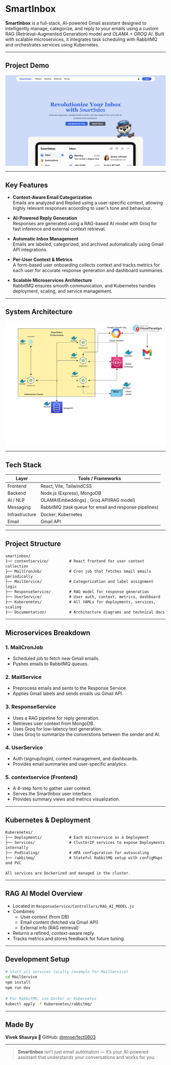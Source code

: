 # SmartInbox  
**SmartInbox** is a full-stack, AI-powered Gmail assistant designed to intelligently manage, categorize, and reply to your emails using a custom RAG (Retrieval-Augmented Generation) model and *OLAMA + GROQ AI*. Built with scalable microservices, it integrates task scheduling with RabbitMQ and orchestrates services using Kubernetes.

---

## Project Demo

[![Watch the demo](Documentation/Project_Digrams/ProjectSS.png)](https://www.youtube.com/watch?v=kwgv7XjvisE)


---

## Key Features

- **Context-Aware Email Categorization**  
  Emails are analyzed and Replied using a user-specific context, allowing highly relevant responses acoording to user's tone and behaviour.

- **AI-Powered Reply Generation**  
  Responses are generated using a RAG-based AI model with Groq for fast inference and external context retrieval.

- **Automatic Inbox Management**  
  Emails are labeled, categorized, and archived automatically using Gmail API integrations.

- **Per-User Context & Metrics**  
  A form-based user onboarding collects context and tracks metrics for each user for accurate response generation and dashboard summaries.

- **Scalable Microservices Architecture**  
  RabbitMQ ensures smooth communication, and Kubernetes handles deployment, scaling, and service management.

---

## System Architecture

![Orchestration](/Documentation/Project_Digrams/Orchestration.jpg)

---

## Tech Stack

| Layer         | Tools / Frameworks                                    |
|--------------|--------------------------------------------------------|
| Frontend     | React, Vite, TailwindCSS                               |
| Backend      | Node.js (Express), MongoDB                             |
| AI / NLP     | OLAMA(Embeddings) , Groq API(RAG model)                |
| Messaging    | RabbitMQ (task queue for email and response pipelines) |
| Infrastructure | Docker, Kubernetes                                   |
| Email        | Gmail API                                              |

---

## Project Structure
```
smartinbox/
├── contextservice/         # React frontend for user context collection
├── MailCronJob/            # Cron job that fetches Gmail emails periodically
├── MailService/            # Categorization and label assignment logic
├── ResponseService/        # RAG model for response generation
├── UserService/            # User auth, context, metrics, dashboard
├── Kuberenetes/            # All YAMLs for deployments, services, scaling
├── Documentation/          # Architecture diagrams and technical docs
```
---

## Microservices Breakdown

### 1. MailCronJob
- Scheduled job to fetch new Gmail emails.
- Pushes emails to RabbitMQ queues.

### 2. MailService
- Preprocess emails and sents to the Response Service.
- Applies Gmail labels and sends emails usi Gmail API.

### 3. ResponseService
- Uses a RAG pipeline for reply generation.
- Retrieves user context from MongoDB.
- Uses Groq for low-latency text generation.
- Uses Groq to summarize the converstions between the sender and AI.

### 4. UserService
- Auth (signup/login), context management, and dashboards.
- Provides email summaries and user-specific analytics.

### 5. contextservice (Frontend)
- A 4-step form to gather user context.
- Serves the SmartInbox user interface.
- Provides summary views and metrics visualization.

---

## Kubernetes & Deployment

```
Kuberenetes/
├── Deployments/            # Each microservice as a Deployment
├── Services/               # ClusterIP services to expose Deployments internally
├── PodScaling/             # HPA configuration for autoscaling
├── rabbitmq/               # Stateful RabbitMQ setup with configMaps and PVC

All services are Dockerized and managed in the cluster.
```
---

## RAG AI Model Overview

- Located in `ResponseService/Controllers/RAG_AI_MODEL.js`
- Combines:
  - User context (from DB)
  - Email content (fetched via Gmail API)
  - External info (RAG retrieval)
- Returns a refined, context-aware reply.
- Tracks metrics and stores feedback for future tuning.

---

## Development Setup

```bash
# Start all services locally (example for MailService)
cd MailService
npm install
npm run dev

# For RabbitMQ, use Docker or Kubernetes
kubectl apply -f Kuberenetes/rabbitmq/
```
---

## Made By

**Vivek Shaurya**
🔗 GitHub: [@mrperfect0603](https://github.com/mrperfect0603)

---

> **SmartInbox** isn’t just email automation — it’s your AI-powered assistant that understands your conversations and works for you.

